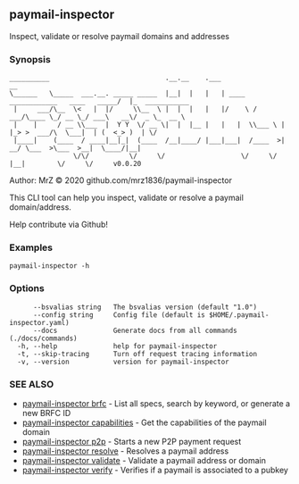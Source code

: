 ## paymail-inspector

Inspect, validate or resolve paymail domains and addresses

### Synopsis

```
__________                             .__.__    .___                                     __                
\______   \_____  ___.__. _____ _____  |__|  |   |   | ____   ____________   ____   _____/  |_  ___________ 
 |     ___/\__  \<   |  |/     \\__  \ |  |  |   |   |/    \ /  ___/\____ \_/ __ \_/ ___\   __\/  _ \_  __ \
 |    |     / __ \\___  |  Y Y  \/ __ \|  |  |__ |   |   |  \\___ \ |  |_> >  ___/\  \___|  | (  <_> )  | \/
 |____|    (____  / ____|__|_|  (____  /__|____/ |___|___|  /____  >|   __/ \___  >\___  >__|  \____/|__|   
                \/\/          \/     \/                   \/     \/ |__|        \/     \/     v0.0.20
```
Author: MrZ © 2020 github.com/mrz1836/paymail-inspector

This CLI tool can help you inspect, validate or resolve a paymail domain/address.

Help contribute via Github!


### Examples

```
paymail-inspector -h
```

### Options

```
      --bsvalias string   The bsvalias version (default "1.0")
      --config string     Config file (default is $HOME/.paymail-inspector.yaml)
      --docs              Generate docs from all commands (./docs/commands)
  -h, --help              help for paymail-inspector
  -t, --skip-tracing      Turn off request tracing information
  -v, --version           version for paymail-inspector
```

### SEE ALSO

* [paymail-inspector brfc](paymail-inspector_brfc.md)	 - List all specs, search by keyword, or generate a new BRFC ID
* [paymail-inspector capabilities](paymail-inspector_capabilities.md)	 - Get the capabilities of the paymail domain
* [paymail-inspector p2p](paymail-inspector_p2p.md)	 - Starts a new P2P payment request
* [paymail-inspector resolve](paymail-inspector_resolve.md)	 - Resolves a paymail address
* [paymail-inspector validate](paymail-inspector_validate.md)	 - Validate a paymail address or domain
* [paymail-inspector verify](paymail-inspector_verify.md)	 - Verifies if a paymail is associated to a pubkey

